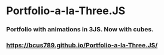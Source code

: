 # Portfolio-a-la-Three.JS

### Portfolio with animations in 3JS. Now with cubes. 
### https://bcus789.github.io/Portfolio-a-la-Three.JS/

